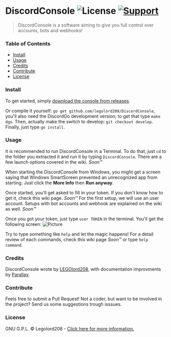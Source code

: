 # DiscordConsole ![License](https://img.shields.io/badge/license-GPL-blue.svg?style=flat-square) [![Support](https://img.shields.io/badge/Discord-Support%20guild-6C88EE.svg?style=flat-square)](https://discord.gg/xvQV8bT)

> DiscordConsole is a software aiming to give you full control over accounts, bots and webhooks!

### Table of Contents

- [Install](#install)
- [Usage](#usage)
- [Credits](#credits)
- [Contribute](#contribute)
- [License](#license)

### Install

To get started, simply [download the console from releases](https://github.com/LEGOlord208/DiscordConsole/releases).

Or compile it yourself: `go get github.com/legolord208/DiscordConsole`, you'll also need the DiscordGo development version; to get that type `make dgo`. Then, actually make the switch to develop: `git checkout develop`. Finally, just type `go install`.

### Usage

It is recommended to run DiscordConsole in a Terminal. To do that, just `cd` to the folder you extracted it and run it by typing `DiscordConsole`. There are a few launch options covered in the wiki. *Soon™*

When starting the DiscordConsole from Windows, you might get a screen saying that Windows SmartScreen prevented an unrecognized app from starting. Just click the **More Info** then **Run anyway**.

Once started, you'll get asked to fill in your token. If you don't know how to get it, check this wiki page. *Soon™*
For the first setup, we will use an user account. Setups with bot accounts and webhook are explained on the wiki as well. *Soon™*

Once you got your token, just type `user TOKEN` in the terminal. You'll get the following screen:
![Picture](https://i.imgur.com/KPCVmlH.png)

Try to type something like `help` and let the magic happens! For a detail review of each commands, check this wiki page *Soon™* or type `help command`.

### Credits

DiscordConsole wrote by [LEGOlord208](https://github.com/LEGOlord208), with documentation improvments by [Parallaχ](https://github.com/Doyouwanttomakeacake).

### Contribute

Feels free to submit a Pull Request! Not a coder, but want to be involved in the project? Send us some suggestions trough isssues.

### License

GNU G.P.L. © Legolord208 - [Click here for more information.](https://github.com/LEGOlord208/DiscordConsole/blob/master/LICENSE)
